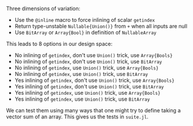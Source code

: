 Three dimensions of variation:

* Use the `@inline` macro to force inlining of scalar `getindex`
* Return type-unstable `Nullable{Union()}` from `+` when all inputs are null
* Use `BitArray` or `Array{Bool}` in definition of `NullableArray`

This leads to 8 options in our design space:

* No inlining of `getindex`, don't use `Union()` trick, use `Array{Bools}`
* No inlining of `getindex`, don't use `Union()` trick, use `BitArray`
* No inlining of `getindex`, use `Union()` trick, use `Array{Bools}`
* No inlining of `getindex`, use `Union()` trick, use `BitArray`
* Yes inlining of `getindex`, don't use `Union()` trick, use `Array{Bools}`
* Yes inlining of `getindex`, don't use `Union()` trick, use `BitArray`
* Yes inlining of `getindex`, use `Union()` trick, use `Array{Bools}`
* Yes inlining of `getindex`, use `Union()` trick, use `BitArray`

We can test them using many ways that one might try to define taking a vector
sum of an array. This gives us the tests in `suite.jl`.
